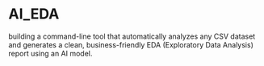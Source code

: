 # AI_EDA
building a command-line tool that automatically analyzes any CSV dataset and generates a clean, business-friendly EDA (Exploratory Data Analysis) report using an AI model.
